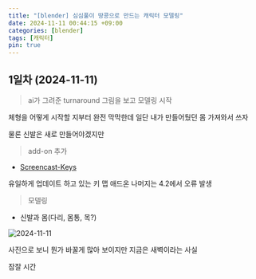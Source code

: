 ```yaml
---
title: "[blender] 심심풀이 땅콩으로 만드는 캐릭터 모델링"
date: 2024-11-11 00:44:15 +09:00
categories: [blender]
tags: [캐릭터]
pin: true
---
```


## 1일차 (2024-11-11)

> ai가 그려준 turnaround 그림을 보고 모델링 시작

체형을 어떻게 시작할 지부터 완전 막막한데 일단 내가 만들어뒀던 몸 가져와서 쓰자

물론 신발은 새로 만들어야겠지만

> add-on 추가

- [Screencast-Keys](https://github.com/nutti/Screencast-Keys)

유일하게 업데이트 하고 있는 키 맵 애드온 나머지는 4.2에서 오류 발생

> 모델링

- 신발과 몸(다리, 몸통, 목?)

![2024-11-11](https://github.com/user-attachments/assets/472c3978-ada7-452a-a884-7b8ed58e820e)

사진으로 보니 뭔가 바꿀게 많아 보이지만 지금은 새벽이라는 사실

잠잘 시간